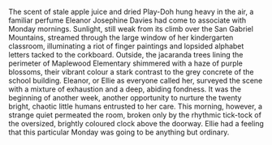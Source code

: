The scent of stale apple juice and dried Play-Doh hung heavy in the air, a familiar perfume Eleanor Josephine Davies had come to associate with Monday mornings.  Sunlight, still weak from its climb over the San Gabriel Mountains, streamed through the large window of her kindergarten classroom, illuminating a riot of finger paintings and lopsided alphabet letters tacked to the corkboard. Outside, the jacaranda trees lining the perimeter of Maplewood Elementary shimmered with a haze of purple blossoms, their vibrant colour a stark contrast to the grey concrete of the school building.  Eleanor, or Ellie as everyone called her, surveyed the scene with a mixture of exhaustion and a deep, abiding fondness.  It was the beginning of another week, another opportunity to nurture the twenty bright, chaotic little humans entrusted to her care.  This morning, however, a strange quiet permeated the room, broken only by the rhythmic tick-tock of the oversized, brightly coloured clock above the doorway.  Ellie had a feeling that this particular Monday was going to be anything but ordinary.
